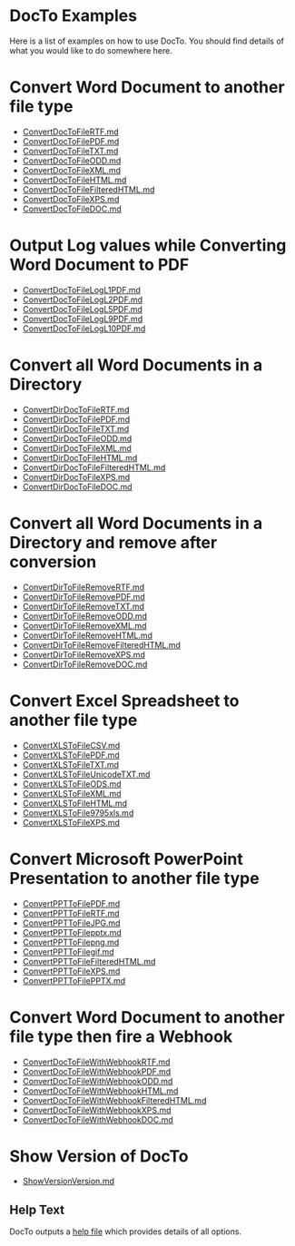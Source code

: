 DocTo Examples
==

Here is a list of examples on how to use DocTo.  You should find details of what you would like to do somewhere here.


Convert Word Document to another file type
==

 - [ConvertDocToFileRTF.md](ConvertDocToFileRTF.md)
 - [ConvertDocToFilePDF.md](ConvertDocToFilePDF.md)
 - [ConvertDocToFileTXT.md](ConvertDocToFileTXT.md)
 - [ConvertDocToFileODD.md](ConvertDocToFileODD.md)
 - [ConvertDocToFileXML.md](ConvertDocToFileXML.md)
 - [ConvertDocToFileHTML.md](ConvertDocToFileHTML.md)
 - [ConvertDocToFileFilteredHTML.md](ConvertDocToFileFilteredHTML.md)
 - [ConvertDocToFileXPS.md](ConvertDocToFileXPS.md)
 - [ConvertDocToFileDOC.md](ConvertDocToFileDOC.md)


Output Log values while Converting Word Document to PDF
==

 - [ConvertDocToFileLogL1PDF.md](ConvertDocToFileLogL1PDF.md)
 - [ConvertDocToFileLogL2PDF.md](ConvertDocToFileLogL2PDF.md)
 - [ConvertDocToFileLogL5PDF.md](ConvertDocToFileLogL5PDF.md)
 - [ConvertDocToFileLogL9PDF.md](ConvertDocToFileLogL9PDF.md)
 - [ConvertDocToFileLogL10PDF.md](ConvertDocToFileLogL10PDF.md)


Convert all Word Documents in a Directory
==

 - [ConvertDirDocToFileRTF.md](ConvertDirDocToFileRTF.md)
 - [ConvertDirDocToFilePDF.md](ConvertDirDocToFilePDF.md)
 - [ConvertDirDocToFileTXT.md](ConvertDirDocToFileTXT.md)
 - [ConvertDirDocToFileODD.md](ConvertDirDocToFileODD.md)
 - [ConvertDirDocToFileXML.md](ConvertDirDocToFileXML.md)
 - [ConvertDirDocToFileHTML.md](ConvertDirDocToFileHTML.md)
 - [ConvertDirDocToFileFilteredHTML.md](ConvertDirDocToFileFilteredHTML.md)
 - [ConvertDirDocToFileXPS.md](ConvertDirDocToFileXPS.md)
 - [ConvertDirDocToFileDOC.md](ConvertDirDocToFileDOC.md)


Convert all Word Documents in a Directory and remove after conversion
==

 - [ConvertDirToFileRemoveRTF.md](ConvertDirToFileRemoveRTF.md)
 - [ConvertDirToFileRemovePDF.md](ConvertDirToFileRemovePDF.md)
 - [ConvertDirToFileRemoveTXT.md](ConvertDirToFileRemoveTXT.md)
 - [ConvertDirToFileRemoveODD.md](ConvertDirToFileRemoveODD.md)
 - [ConvertDirToFileRemoveXML.md](ConvertDirToFileRemoveXML.md)
 - [ConvertDirToFileRemoveHTML.md](ConvertDirToFileRemoveHTML.md)
 - [ConvertDirToFileRemoveFilteredHTML.md](ConvertDirToFileRemoveFilteredHTML.md)
 - [ConvertDirToFileRemoveXPS.md](ConvertDirToFileRemoveXPS.md)
 - [ConvertDirToFileRemoveDOC.md](ConvertDirToFileRemoveDOC.md)


Convert Excel Spreadsheet to another file type
==

 - [ConvertXLSToFileCSV.md](ConvertXLSToFileCSV.md)
 - [ConvertXLSToFilePDF.md](ConvertXLSToFilePDF.md)
 - [ConvertXLSToFileTXT.md](ConvertXLSToFileTXT.md)
 - [ConvertXLSToFileUnicodeTXT.md](ConvertXLSToFileUnicodeTXT.md)
 - [ConvertXLSToFileODS.md](ConvertXLSToFileODS.md)
 - [ConvertXLSToFileXML.md](ConvertXLSToFileXML.md)
 - [ConvertXLSToFileHTML.md](ConvertXLSToFileHTML.md)
 - [ConvertXLSToFile9795xls.md](ConvertXLSToFile9795xls.md)
 - [ConvertXLSToFileXPS.md](ConvertXLSToFileXPS.md)


Convert Microsoft PowerPoint Presentation to another file type
==

 - [ConvertPPTToFilePDF.md](ConvertPPTToFilePDF.md)
 - [ConvertPPTToFileRTF.md](ConvertPPTToFileRTF.md)
 - [ConvertPPTToFileJPG.md](ConvertPPTToFileJPG.md)
 - [ConvertPPTToFilepptx.md](ConvertPPTToFilepptx.md)
 - [ConvertPPTToFilepng.md](ConvertPPTToFilepng.md)
 - [ConvertPPTToFilegif.md](ConvertPPTToFilegif.md)
 - [ConvertPPTToFileFilteredHTML.md](ConvertPPTToFileFilteredHTML.md)
 - [ConvertPPTToFileXPS.md](ConvertPPTToFileXPS.md)
 - [ConvertPPTToFilePPTX.md](ConvertPPTToFilePPTX.md)


Convert Word Document to another file type then fire a Webhook
==

 - [ConvertDocToFileWithWebhookRTF.md](ConvertDocToFileWithWebhookRTF.md)
 - [ConvertDocToFileWithWebhookPDF.md](ConvertDocToFileWithWebhookPDF.md)
 - [ConvertDocToFileWithWebhookODD.md](ConvertDocToFileWithWebhookODD.md)
 - [ConvertDocToFileWithWebhookHTML.md](ConvertDocToFileWithWebhookHTML.md)
 - [ConvertDocToFileWithWebhookFilteredHTML.md](ConvertDocToFileWithWebhookFilteredHTML.md)
 - [ConvertDocToFileWithWebhookXPS.md](ConvertDocToFileWithWebhookXPS.md)
 - [ConvertDocToFileWithWebhookDOC.md](ConvertDocToFileWithWebhookDOC.md)


Show Version of DocTo
==

 - [ShowVersionVersion.md](ShowVersionVersion.md)


Help Text
--

DocTo outputs a [help file](HelpLog.md) which provides details of all options. 